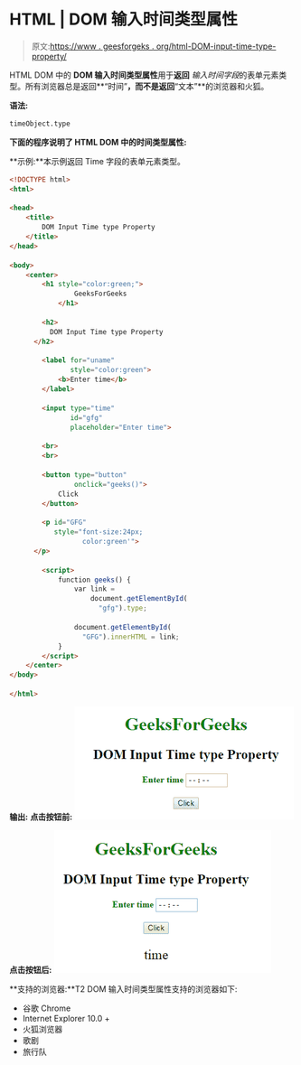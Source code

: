 # HTML | DOM 输入时间类型属性

> 原文:[https://www . geesforgeks . org/html-DOM-input-time-type-property/](https://www.geeksforgeeks.org/html-dom-input-time-type-property/)

HTML DOM 中的 **DOM 输入时间类型属性**用于**返回** *输入时间字段*的表单元素类型。所有浏览器总是返回**“时间”**，而不是返回**“文本”**的浏览器和火狐。

**语法:**

```html
timeObject.type
```

**下面的程序说明了 HTML DOM 中的时间类型属性:**

**示例:**本示例返回 Time 字段的表单元素类型。

```html
<!DOCTYPE html>
<html>

<head>
    <title>
        DOM Input Time type Property
    </title>
</head>

<body>
    <center>
        <h1 style="color:green;"> 
                GeeksForGeeks 
            </h1>

        <h2>
          DOM Input Time type Property
      </h2>

        <label for="uname" 
               style="color:green">
            <b>Enter time</b>
        </label>

        <input type="time"
               id="gfg"
               placeholder="Enter time">

        <br>
        <br>

        <button type="button" 
                onclick="geeks()">
            Click
        </button>

        <p id="GFG"
           style="font-size:24px;
                  color:green'">
      </p>

        <script>
            function geeks() {
                var link = 
                    document.getElementById(
                      "gfg").type;

                document.getElementById(
                  "GFG").innerHTML = link;
            }
        </script>
    </center>
</body>

</html>
```

**输出:**
**点击按钮前:**
![](img/8468a926f4949d14447ab7bd13ecf313.png)

**点击按钮后:**
![](img/92869a837fa38edd148f4484d179da69.png)

**支持的浏览器:**T2 DOM 输入时间类型属性支持的浏览器如下:

*   谷歌 Chrome
*   Internet Explorer 10.0 +
*   火狐浏览器
*   歌剧
*   旅行队